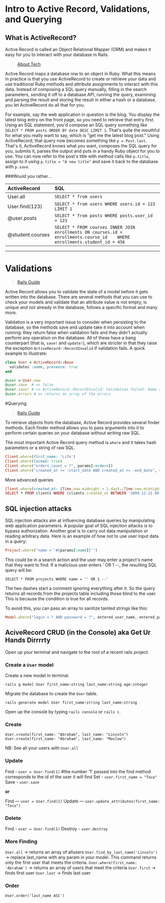 # Intro to Active Record, Validations, and Querying

## What is ActiveRecord?

Active Record is called an Object Relational Mapper (ORM) and makes it easy for you to interact with your database in Rails.


> [About Tech](http://ruby.about.com/od/rubyonrails/ss/What-Is-Activerecord.htm)

Active Record maps a database row to an object in Ruby. What this means in practice is that you use ActiveRecord to create or retrieve your data and use traditional Ruby methods and attribute assignments to interact with this data. Instead of composing a SQL query manually, filling in the search parameters, sending it off to a database API, running the query, examining and parsing the result and storing the result in either a hash or a database, you let ActiveRecord do all that for you.

For example, say the web application in question is the blog. You display the latest blog entry on the front page, so you need to retrieve that entry first. Using an SQL statement, you'd compose an SQL query something like ```SELECT * FROM posts ORDER BY date DESC LIMIT 1```. That's quite the mouthful for what you really want to say, which is "get me the latest blog post." Using ActiveRecord, that query now becomes something like ```p = Post.last```. That's it, ActiveRecord knows what you want, composes the SQL query for you, submits it, parses the output and puts in a handy Ruby object for you to use. You can now refer to the post's title with method calls like ```p.title```, assign to it using ```p.title = "A new title"``` and save it back to the database with ```p.save```.

###Would you rather...

| ActiveRecord | SQL |
| :-------------------- | :------- |
| User.all | `SELECT * from users` |
| User.find(123) | `SELECT * from users WHERE users.id = 123 LIMIT 1` |
| @user.posts | `SELECT * from posts WHERE posts.user_id = 123` |
| @student.courses | `SELECT * FROM courses INNER JOIN enrollments ON courses.id = enrollments.course_id 	WHERE enrollments.student_id = 456	` |

---

# Validations

> [Rails Guide](http://guides.rubyonrails.org/active_record_basics.html)

Active Record allows you to validate the state of a model before it gets written into the database. There are several methods that you can use to check your models and validate that an attribute value is not empty, is unique and not already in the database, follows a specific format and many more.

Validation is a very important issue to consider when persisting to the database, so the methods save and update take it into account when running: they return false when validation fails and they didn't actually perform any operation on the database. All of these have a bang counterpart (that is, ```save!``` and ```update!```), which are stricter in that they raise the exception ```ActiveRecord::RecordInvalid``` if validation fails. A quick example to illustrate:

```ruby
class User < ActiveRecord::Base
  validates :name, presence: true
end

@user = User.new
@user.save  # => false
@user.save! # => ActiveRecord::RecordInvalid: Validation failed: Name can't be blank
@user.errors # => returns an array of the errors
```

#Querying

> [Rails Guide](http://guides.rubyonrails.org/active_record_querying.html)

To retrieve objects from the database, Active Record provides several finder methods. Each finder method allows you to pass arguments into it to perform certain queries on your database without writing raw SQL.

The most important Active Record query method is `where` and it takes hash parameters or a string of raw SQL.

```ruby
Client.where(first_name: 'Lifo')
Client.where(locked: true)
Client.where("orders_count = ?", params[:orders])
Client.where("created_at >= :start_date AND created_at <= :end_date", {start_date: params[:start_date], end_date: params[:end_date]})
```

More advanced queries
```ruby
Client.where(created_at: (Time.now.midnight - 1.day)..Time.now.midnight)
SELECT * FROM clients WHERE (clients.created_at BETWEEN '2008-12-21 00:00:00' AND '2008-12-22 00:00:00')
```

## SQL injection attacks
SQL injection attacks aim at influencing database queries by manipulating web application parameters. A popular goal of SQL injection attacks is to bypass authorization. Another goal is to carry out data manipulation or reading arbitrary data. Here is an example of how not to use user input data in a query:

```ruby
Project.where("name = '#{params[:name]}'")
```

This could be in a search action and the user may enter a project's name that they want to find. If a malicious user enters ' OR 1 --, the resulting SQL query will be:

```console
SELECT * FROM projects WHERE name = '' OR 1 --'
```
The two dashes start a comment ignoring everything after it. So the query returns all records from the projects table including those blind to the user. This is because the condition is true for all records.

To avoid this, you can pass an array to sanitize tainted strings like this:

```ruby
Model.where("login = ? AND password = ?", entered_user_name, entered_password).first
```


## AciveRecord CRUD (in the Console) aka Get Ur Hands Dirrrrty

Open up your terminal and navigate to the root of a recent rails project.

### Create a ```User``` model

Create a new model in terminal.

`rails g model User first_name:string last_name:string age:integer`

Migrate the database to create the ```User``` table.

`rails generate model User first_name:string last_name:string`

Open up the console by typing ```rails console``` or ```rails c```.

### Create
`User.create(first_name: "Abraham", last_name: "Lincoln")`
`User.create(first_name: "Abraham", last_name: "Maslow")`

NB: See all your users with `User.all`


### Update

Find - `user = User.find(1)` #the number '1' passed into the find method corresponds to the id of the user it will find
Set - `user.first_name = "Taco"`
Save - `user.save`

**or**

Find — `user = User.find(1)`
Update — `user.update_attributes(first_name: "Taco")`

### Delete

Find - `user = User.find(1)`
Destroy - `user.destroy`

### More Finding

`User.all` -> returns an array of allusers
`User.find_by_last_name('Lincoln')` -> replace last_name with any param in your model. This command returns only the first user that meets the criteria.
`User.where(first_name: 'Abraham')` -> returns an array of users that meet the criteria
`User.first` -> finds first user
`User.last` -> finds last user

### Order

`User.order('last_name ASC')`
